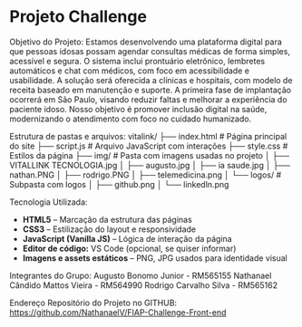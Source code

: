 # Projeto Challenge

Objetivo do Projeto: 
Estamos desenvolvendo uma plataforma digital para que pessoas idosas possam agendar consultas médicas de forma simples, acessível e segura.
O sistema inclui prontuário eletrônico, lembretes automáticos e chat com médicos, com foco em acessibilidade e usabilidade.
A solução será oferecida a clínicas e hospitais, com modelo de receita baseado em manutenção e suporte.
A primeira fase de implantação ocorrerá em São Paulo, visando reduzir faltas e melhorar a experiência do paciente idoso.
Nosso objetivo é promover inclusão digital na saúde, modernizando o atendimento com foco no cuidado humanizado.

Estrutura de pastas e arquivos: 
vitalink/
├── index.html                # Página principal do site
├── script.js                 # Arquivo JavaScript com interações
├── style.css                 # Estilos da página
├── img/                      # Pasta com imagens usadas no projeto
│   ├── VITALLINK TECNOLOGIA.jpg
│   ├── augusto.jpg
│   ├── ia saude.jpg
│   ├── nathan.PNG
│   ├── rodrigo.PNG
│   ├── telemedicina.png
│   └── logos/                # Subpasta com logos
│       ├── github.png
│       └── linkedln.png

Tecnologia Utilizada: 
- **HTML5** – Marcação da estrutura das páginas
- **CSS3** – Estilização do layout e responsividade
- **JavaScript (Vanilla JS)** – Lógica de interação da página
- **Editor de código:** VS Code (opcional, se quiser informar)
- **Imagens e assets estáticos** – PNG, JPG usados para identidade visual

Integrantes do Grupo:
Augusto Bonomo Junior - RM565155
Nathanael Cândido Mattos Vieira - RM564990
Rodrigo Carvalho Silva - RM565162

Endereço Repositório do Projeto no GITHUB: https://github.com/NathanaelV/FIAP-Challenge-Front-end 


